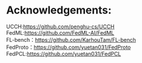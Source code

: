 # Acknowledgements:<br />
UCCH:https://github.com/penghu-cs/UCCH <br />
FedML:https://github.com/FedML-AI/FedML <br />
FL-bench：https://github.com/KarhouTam/FL-bench<br />
FedProto：https://github.com/yuetan031/FedProto<br />
FedPCL:https://github.com/yuetan031/FedPCL<br />
